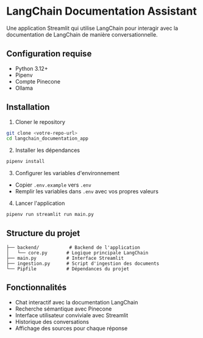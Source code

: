 # LangChain Documentation Assistant

Une application Streamlit qui utilise LangChain pour interagir avec la documentation de LangChain de manière conversationnelle.

## Configuration requise

- Python 3.12+
- Pipenv
- Compte Pinecone
- Ollama

## Installation

1. Cloner le repository
```bash
git clone <votre-repo-url>
cd langchain_documentation_app
```

2. Installer les dépendances
```bash
pipenv install
```

3. Configurer les variables d'environnement
- Copier `.env.example` vers `.env`
- Remplir les variables dans `.env` avec vos propres valeurs

4. Lancer l'application
```bash
pipenv run streamlit run main.py
```

## Structure du projet

```
├── backend/           # Backend de l'application
│   └── core.py       # Logique principale LangChain
├── main.py           # Interface Streamlit
├── ingestion.py      # Script d'ingestion des documents
└── Pipfile           # Dépendances du projet
```

## Fonctionnalités

- Chat interactif avec la documentation LangChain
- Recherche sémantique avec Pinecone
- Interface utilisateur conviviale avec Streamlit
- Historique des conversations
- Affichage des sources pour chaque réponse